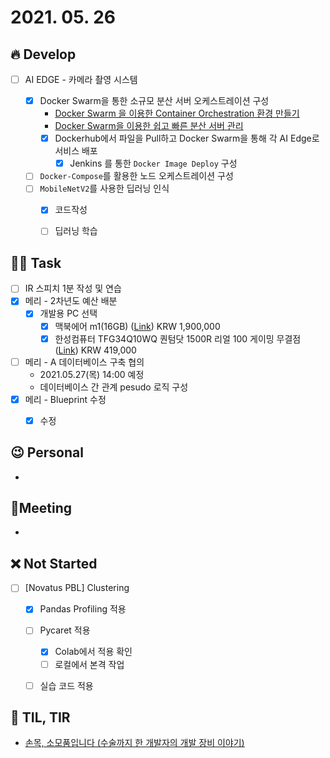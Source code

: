 # 2021. 05. 26

## 🔥 Develop

- [ ] AI EDGE - 카메라 촬영 시스템

  - [x] Docker Swarm을 통한 소규모 분산 서버 오케스트레이션 구성
    * [Docker Swarm 을 이용한 Container Orchestration 환경 만들기](https://tech.osci.kr/2019/02/13/59736201/)
    * [Docker Swarm을 이용한 쉽고 빠른 분산 서버 관리](https://subicura.com/2017/02/25/container-orchestration-with-docker-swarm.html)
    * [x] Dockerhub에서 파일을 Pull하고 Docker Swarm을 통해 각 AI Edge로 서비스 배포 
      * [x] Jenkins 를 통한 `Docker Image Deploy` 구성
  - [ ] `Docker-Compose`를 활용한 노드 오케스트레이션 구성
  - [ ] `MobileNetV2`를 사용한 딥러닝 인식
    - [x] 코드작성
    - [ ] 딥러닝 학습



##  🏳‍🌈 Task

- [ ] IR 스피치 1분 작성 및 연습
- [x] 메리 - 2차년도 예산 배분
  - [x] 개발용 PC 선택
    - [x] 맥북에어 m1(16GB) ([Link](https://www.apple.com/kr/shop/buy-mac/macbook-air/%EC%8A%A4%ED%8E%98%EC%9D%B4%EC%8A%A4-%EA%B7%B8%EB%A0%88%EC%9D%B4-apple-m1-%EC%B9%A9(8%EC%BD%94%EC%96%B4-cpu-%EB%B0%8F-8%EC%BD%94%EC%96%B4-gpu)-512gb#)) KRW 1,900,000
    - [x] 한성컴퓨터 TFG34Q10WQ 퀀텀닷 1500R 리얼 100 게이밍 무결점 ([Link](http://prod.danawa.com/info/?pcode=10491591&cate=112757)) KRW 419,000
- [ ] 메리 - A 데이터베이스 구축 협의
  * 2021.05.27(목) 14:00 예정
  * 데이터베이스 간 관계 pesudo 로직 구성
- [x] 메리 - Blueprint 수정
  - [x] 수정



## 😉 Personal

* 



## :dizzy: ​Meeting

* 



## ❌ Not Started

- [ ] [Novatus PBL] Clustering
  - [x] Pandas Profiling 적용
  - [ ] Pycaret 적용
    - [x] Colab에서 적용 확인
    - [ ] 로컬에서 본격 작업
  - [ ] 실습 코드 적용





## 📸 TIL, TIR

* [손목, 소모품입니다 (수술까지 한 개발자의 개발 장비 이야기)](https://world.hey.com/bach/post-cadaa79b)

